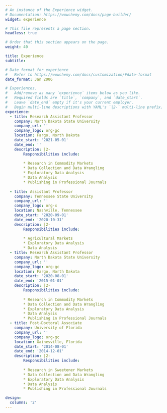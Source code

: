 ```yaml
---
# An instance of the Experience widget.
# Documentation: https://wowchemy.com/docs/page-builder/
widget: experience

# This file represents a page section.
headless: true

# Order that this section appears on the page.
weight: 40

title: Experience
subtitle:

# Date format for experience
#   Refer to https://wowchemy.com/docs/customization/#date-format
date_format: Jan 2006

# Experiences.
#   Add/remove as many `experience` items below as you like.
#   Required fields are `title`, `company`, and `date_start`.
#   Leave `date_end` empty if it's your current employer.
#   Begin multi-line descriptions with YAML's `|2-` multi-line prefix.
experience:
  - title: Research Assistant Professor
    company: North Dakota State University
    company_url: ''
    company_logo: org-gc
    location: Fargo, North Dakota
    date_start: '2021-05-01'
    date_end: ''
    description: |2-
        Responsibilities include:
        
        * Research in Commodity Markets
        * Data Collection and Data Wrangling
        * Exploratory Data Analysis
        * Data Analysis
        * Publishing in Professional Journals
        
  - title: Assistant Professor
    company: Tennessee State University
    company_url: ''
    company_logo: org-x
    location: Nashville, Tennessee
    date_start: '2020-09-01'
    date_end: '2020-10-31'
    description: |2-
        Responsibilities include:
        
        * Agricultural Markets
        * Exploratory Data Analysis
        * Data Analysis
  - title: Research Assistant Professor
    company: North Dakota State University
    company_url: ''
    company_logo: org-gc
    location: Fargo, North Dakota
    date_start: '2020-08-01'
    date_end: '2015-01-01'
    description: |2-
        Responsibilities include:
        
        * Research in Commodity Markets
        * Data Collection and Data Wrangling
        * Exploratory Data Analysis
        * Data Analysis
        * Publishing in Professional Journals
  - title: Post-Doctoral Associate
    company: University of Florida
    company_url: ''
    company_logo: org-gc
    location: Gainesville, Florida
    date_start: '2014-08-01'
    date_end: '2014-12-01'
    description: |2-
        Responsibilities include:
        
        * Research in Sweetener Markets
        * Data Collection and Data Wrangling
        * Exploratory Data Analysis
        * Data Analysis
        * Publishing in Professional Journals

design:
  columns: '2'
---
```

